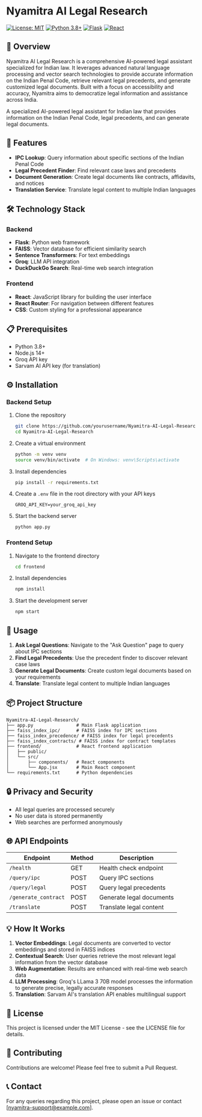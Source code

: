 # Nyamitra AI Legal Research

[![License: MIT](https://img.shields.io/badge/License-MIT-yellow.svg)](https://opensource.org/licenses/MIT)
[![Python 3.8+](https://img.shields.io/badge/python-3.8+-blue.svg)](https://www.python.org/downloads/)
[![Flask](https://img.shields.io/badge/Flask-2.0+-green.svg)](https://flask.palletsprojects.com/)
[![React](https://img.shields.io/badge/React-17.0+-61DAFB.svg)](https://reactjs.org/)

## 📑 Overview

Nyamitra AI Legal Research is a comprehensive AI-powered legal assistant specialized for Indian law. It leverages advanced natural language processing and vector search technologies to provide accurate information on the Indian Penal Code, retrieve relevant legal precedents, and generate customized legal documents. Built with a focus on accessibility and accuracy, Nyamitra aims to democratize legal information and assistance across India.

A specialized AI-powered legal assistant for Indian law that provides information on the Indian Penal Code, legal precedents, and can generate legal documents.

## 🌟 Features

- **IPC Lookup**: Query information about specific sections of the Indian Penal Code
- **Legal Precedent Finder**: Find relevant case laws and precedents
- **Document Generation**: Create legal documents like contracts, affidavits, and notices
- **Translation Service**: Translate legal content to multiple Indian languages

## 🛠️ Technology Stack

### Backend

- **Flask**: Python web framework
- **FAISS**: Vector database for efficient similarity search
- **Sentence Transformers**: For text embeddings
- **Groq**: LLM API integration
- **DuckDuckGo Search**: Real-time web search integration

### Frontend

- **React**: JavaScript library for building the user interface
- **React Router**: For navigation between different features
- **CSS**: Custom styling for a professional appearance

## 📋 Prerequisites

- Python 3.8+
- Node.js 14+
- Groq API key
- Sarvam AI API key (for translation)

## ⚙️ Installation

### Backend Setup

1. Clone the repository

   ```bash
   git clone https://github.com/yourusername/Nyamitra-AI-Legal-Research.git
   cd Nyamitra-AI-Legal-Research
   ```

2. Create a virtual environment

   ```bash
   python -m venv venv
   source venv/bin/activate  # On Windows: venv\Scripts\activate
   ```

3. Install dependencies

   ```bash
   pip install -r requirements.txt
   ```

4. Create a `.env` file in the root directory with your API keys

   ```env
   GROQ_API_KEY=your_groq_api_key
   ```

5. Start the backend server

   ```bash
   python app.py
   ```

### Frontend Setup

1. Navigate to the frontend directory

   ```bash
   cd frontend
   ```

2. Install dependencies

   ```bash
   npm install
   ```

3. Start the development server

   ```bash
   npm start
   ```

## 🚀 Usage

1. **Ask Legal Questions**: Navigate to the "Ask Question" page to query about IPC sections
2. **Find Legal Precedents**: Use the precedent finder to discover relevant case laws
3. **Generate Legal Documents**: Create custom legal documents based on your requirements
4. **Translate**: Translate legal content to multiple Indian languages

## 📦 Project Structure

```text
Nyamitra-AI-Legal-Research/
├── app.py                # Main Flask application
├── faiss_index_ipc/      # FAISS index for IPC sections
├── faiss_index_precedence/ # FAISS index for legal precedents
├── faiss_index_contracts/ # FAISS index for contract templates
├── frontend/             # React frontend application
│   ├── public/
│   └── src/
│       ├── components/   # React components
│       └── App.jsx       # Main React component
└── requirements.txt      # Python dependencies
```

## 🔒 Privacy and Security

- All legal queries are processed securely
- No user data is stored permanently
- Web searches are performed anonymously

## 🌐 API Endpoints

| Endpoint | Method | Description |
|----------|--------|-------------|
| `/health` | GET | Health check endpoint |
| `/query/ipc` | POST | Query IPC sections |
| `/query/legal` | POST | Query legal precedents |
| `/generate_contract` | POST | Generate legal documents |
| `/translate` | POST | Translate legal content |

## 💡 How It Works

1. **Vector Embeddings**: Legal documents are converted to vector embeddings and stored in FAISS indices
2. **Contextual Search**: User queries retrieve the most relevant legal information from the vector database
3. **Web Augmentation**: Results are enhanced with real-time web search data
4. **LLM Processing**: Groq's LLama 3 70B model processes the information to generate precise, legally accurate responses
5. **Translation**: Sarvam AI's translation API enables multilingual support

## 📄 License

This project is licensed under the MIT License - see the LICENSE file for details.

## 🤝 Contributing

Contributions are welcome! Please feel free to submit a Pull Request.

## 📞 Contact

For any queries regarding this project, please open an issue or contact [nyamitra-support@example.com].